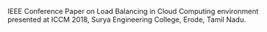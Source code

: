 IEEE Conference Paper on Load Balancing in Cloud Computing environment presented at ICCM 2018, Surya Engineering College, Erode, Tamil Nadu.
